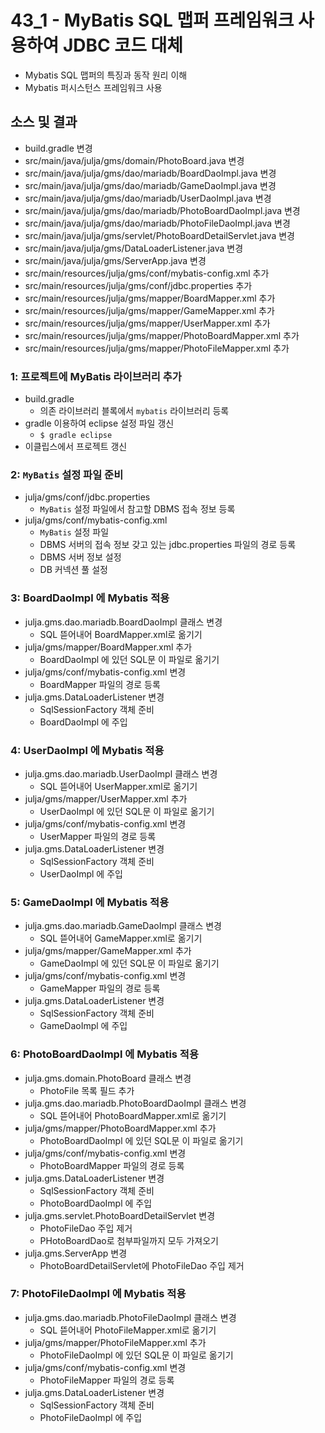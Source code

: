 # 43_1 - MyBatis SQL 맵퍼 프레임워크 사용하여 JDBC 코드 대체

- Mybatis SQL 맵퍼의 특징과 동작 원리 이해
- Mybatis 퍼시스턴스 프레임워크 사용

## 소스 및 결과

- build.gradle 변경
- src/main/java/julja/gms/domain/PhotoBoard.java 변경
- src/main/java/julja/gms/dao/mariadb/BoardDaoImpl.java 변경
- src/main/java/julja/gms/dao/mariadb/GameDaoImpl.java 변경
- src/main/java/julja/gms/dao/mariadb/UserDaoImpl.java 변경
- src/main/java/julja/gms/dao/mariadb/PhotoBoardDaoImpl.java 변경
- src/main/java/julja/gms/dao/mariadb/PhotoFileDaoImpl.java 변경
- src/main/java/julja/gms/servlet/PhotoBoardDetailServlet.java 변경
- src/main/java/julja/gms/DataLoaderListener.java 변경
- src/main/java/julja/gms/ServerApp.java 변경
- src/main/resources/julja/gms/conf/mybatis-config.xml 추가
- src/main/resources/julja/gms/conf/jdbc.properties 추가
- src/main/resources/julja/gms/mapper/BoardMapper.xml 추가
- src/main/resources/julja/gms/mapper/GameMapper.xml 추가
- src/main/resources/julja/gms/mapper/UserMapper.xml 추가
- src/main/resources/julja/gms/mapper/PhotoBoardMapper.xml 추가
- src/main/resources/julja/gms/mapper/PhotoFileMapper.xml 추가
### 1: 프로젝트에 MyBatis 라이브러리 추가

- build.gradle   
  - 의존 라이브러리 블록에서 `mybatis` 라이브러리 등록
- gradle 이용하여 eclipse 설정 파일 갱신
  - `$ gradle eclipse`
- 이클립스에서 프로젝트 갱신
  
### 2: `MyBatis` 설정 파일 준비

- julja/gms/conf/jdbc.properties
    - `MyBatis` 설정 파일에서 참고할 DBMS 접속 정보 등록
- julja/gms/conf/mybatis-config.xml
    - `MyBatis` 설정 파일
    - DBMS 서버의 접속 정보 갖고 있는 jdbc.properties 파일의 경로 등록
    - DBMS 서버 정보 설정
    - DB 커넥션 풀 설정

### 3: BoardDaoImpl 에 Mybatis 적용

- julja.gms.dao.mariadb.BoardDaoImpl 클래스 변경
  - SQL 뜯어내어 BoardMapper.xml로 옮기기
- julja/gms/mapper/BoardMapper.xml 추가
  - BoardDaoImpl 에 있던 SQL문 이 파일로 옮기기
- julja/gms/conf/mybatis-config.xml 변경 
  - BoardMapper 파일의 경로 등록
- julja.gms.DataLoaderListener 변경
  - SqlSessionFactory 객체 준비
  - BoardDaoImpl 에 주입

### 4: UserDaoImpl 에 Mybatis 적용

- julja.gms.dao.mariadb.UserDaoImpl 클래스 변경
  - SQL 뜯어내어 UserMapper.xml로 옮기기
- julja/gms/mapper/UserMapper.xml 추가
  - UserDaoImpl 에 있던 SQL문 이 파일로 옮기기
- julja/gms/conf/mybatis-config.xml 변경 
  - UserMapper 파일의 경로 등록
- julja.gms.DataLoaderListener 변경
  - SqlSessionFactory 객체 준비
  - UserDaoImpl 에 주입

### 5: GameDaoImpl 에 Mybatis 적용

- julja.gms.dao.mariadb.GameDaoImpl 클래스 변경
  - SQL 뜯어내어 GameMapper.xml로 옮기기
- julja/gms/mapper/GameMapper.xml 추가
  - GameDaoImpl 에 있던 SQL문 이 파일로 옮기기
- julja/gms/conf/mybatis-config.xml 변경 
  - GameMapper 파일의 경로 등록
- julja.gms.DataLoaderListener 변경
  - SqlSessionFactory 객체 준비
  - GameDaoImpl 에 주입

### 6: PhotoBoardDaoImpl 에 Mybatis 적용

- julja.gms.domain.PhotoBoard 클래스 변경
  - PhotoFile 목록 필드 추가
- julja.gms.dao.mariadb.PhotoBoardDaoImpl 클래스 변경
  - SQL 뜯어내어 PhotoBoardMapper.xml로 옮기기
- julja/gms/mapper/PhotoBoardMapper.xml 추가
  - PhotoBoardDaoImpl 에 있던 SQL문 이 파일로 옮기기
- julja/gms/conf/mybatis-config.xml 변경 
  - PhotoBoardMapper 파일의 경로 등록
- julja.gms.DataLoaderListener 변경
  - SqlSessionFactory 객체 준비
  - PhotoBoardDaoImpl 에 주입
- julja.gms.servlet.PhotoBoardDetailServlet 변경
  - PhotoFileDao 주입 제거
  - PHotoBoardDao로 첨부파일까지 모두 가져오기
- julja.gms.ServerApp 변경
  - PhotoBoardDetailServlet에 PhotoFileDao 주입 제거
  
### 7: PhotoFileDaoImpl 에 Mybatis 적용

- julja.gms.dao.mariadb.PhotoFileDaoImpl 클래스 변경
  - SQL 뜯어내어 PhotoFileMapper.xml로 옮기기
- julja/gms/mapper/PhotoFileMapper.xml 추가
  - PhotoFileDaoImpl 에 있던 SQL문 이 파일로 옮기기
- julja/gms/conf/mybatis-config.xml 변경 
  - PhotoFileMapper 파일의 경로 등록
- julja.gms.DataLoaderListener 변경
  - SqlSessionFactory 객체 준비
  - PhotoFileDaoImpl 에 주입


